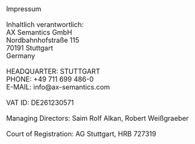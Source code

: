 <p style="font-size: 18px;">
Impressum<br><br>
Inhaltlich verantwortlich:<br>
AX Semantics GmbH<br>
Nordbahnhofstra&szlig;e 115  <br>
70191 Stuttgart  <br>
Germany<br><br>
HEADQUARTER: STUTTGART<br>
PHONE: +49 711 699 486-0 <br> 
E-MAIL: info@ax-semantics.com<br><br>
VAT ID: DE261230571<br><br>
Managing Directors: Saim Rolf Alkan, Robert Wei&szlig;graeber<br><br>
Court of Registration: AG Stuttgart, HRB 727319<br>
</p>